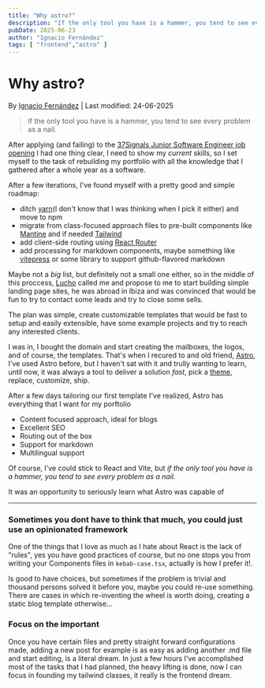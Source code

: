```yaml
---
title: "Why astro?"
description: "If the only tool you have is a hammer, you tend to see every problem as a nail. Discover the pros and cons that I've found during the migration of my portfolio site to astro."
pubDate: 2025-06-23
author: "Ignacio Fernández"
tags: [ "frontend","astro" ]
---
```


# Why astro?

By [Ignacio Fernández](https://www.linkedin.com/in/ignaciofern%C3%A1ndez/) | Last modified: 24-06-2025

> If the only tool you have is a hammer, you tend to see every problem as a nail.


After applying (and failing) to the [37Signals Junior Software Engineer job opening](https://www.linkedin.com/jobs/view/junior-rails-programmer-at-37signals-4203290317/) I had one
thing clear, I need to show my _current_ skills,
so I set myself to the task of rebuilding my portfolio with all the knowledge that I gathered after a whole year as a software.

After a few iterations, I've found myself with a pretty good and simple roadmap:

- ditch [yarn](https://yarnpkg.com/)(I don't know that I was thinking when I pick it either) and move to npm
- migrate from class-focused approach files to pre-built components like [Mantine](https://mantine.dev/) and if needed [Tailwind](https://tailwindcss.com/)
- add client-side routing using [React Router](https://reactrouter.com/)
- add processing for markdown components, maybe something like [vitepress](https://vitepress.dev/) or some library to support github-flavored markdown

Maybe not a _big_ list, but definitely not a small one either, so in the middle of this proccess, [Lucho](https://www.linkedin.com/in/victor-luciano-rosa-lasiu-418a5b197/) called
me and propose to me to start building simple landing page sites, he was abroad in Ibiza and was convinced that would be fun to try to contact some leads and try to close some
sells.

The plan was simple, create customizable templates that would be fast to setup and easily extensible, have some example projects and try to reach any interested clients.

I was in, I bought the domain and start creating the mailboxes, the logos, and of course, the templates.
That's when I recured to and old friend, [Astro](https://astro.build/),
I've used Astro before, but I haven't sat with it and trully wanting to learn, until now, it was always a tool to deliver a solution _fast_, pick
a [theme](https://astro.build/themes/), replace, customize, ship.

After a few days tailoring our first template I've realized, Astro has everything that I want for my porftolio

- Content focused approach, ideal for blogs
- Excellent SEO
- Routing out of the box
- Support for markdown
- Multilingual support

Of course, I've could stick to React and Vite, but _if the only tool you have is a hammer, you tend to see every problem as a nail._

It was an opportunity to seriously learn what Astro was capable of

---

### Sometimes you dont have to think that much, you could just use an opinionated framework

One of the things that I love as much as I hate about React is the lack of "rules", yes you have good practices of course, but no one stops you from writing your Components files
in
`kebab-case.tsx`, actually is how I prefer it!.

Is good to have choices, but sometimes if the problem is trivial and thousand persons solved it before you, maybe you could re-use something. There are cases in which re-inventing
the wheel is worth doing, creating a static blog template otherwise...

### Focus on the important

Once you have certain files and pretty straight forward configurations made, adding a new post for example is as easy as adding another .md file and start editing, is a literal
dream.
In just a few hours I've accomplished most of the tasks that I had planned, the heavy lifting is done, now I can focus in founding my tailwind classes, it really is the frontend
dream.
